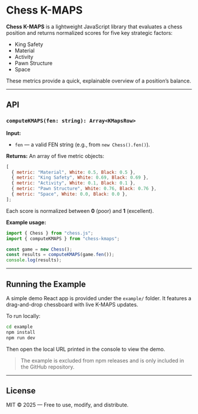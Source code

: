 # Chess K-MAPS

**Chess K-MAPS** is a lightweight JavaScript library that evaluates a chess position and returns normalized scores for five key strategic factors:

- King Safety
- Material
- Activity
- Pawn Structure
- Space

These metrics provide a quick, explainable overview of a position’s balance.

---

## API

### `computeKMAPS(fen: string): Array<KMapsRow>`

**Input:**

- `fen` — a valid FEN string (e.g., from `new Chess().fen()`).

**Returns:**
An array of five metric objects:

```js
[
  { metric: "Material", White: 0.5, Black: 0.5 },
  { metric: "King Safety", White: 0.69, Black: 0.69 },
  { metric: "Activity", White: 0.1, Black: 0.1 },
  { metric: "Pawn Structure", White: 0.76, Black: 0.76 },
  { metric: "Space", White: 0.0, Black: 0.0 },
];
```

Each score is normalized between **0** (poor) and **1** (excellent).

**Example usage:**

```js
import { Chess } from "chess.js";
import { computeKMAPS } from "chess-kmaps";

const game = new Chess();
const results = computeKMAPS(game.fen());
console.log(results);
```

---

## Running the Example

A simple demo React app is provided under the `example/` folder. It features a drag-and-drop chessboard with live K-MAPS updates.

To run locally:

```bash
cd example
npm install
npm run dev
```

Then open the local URL printed in the console to view the demo.

> The example is excluded from npm releases and is only included in the GitHub repository.

---

## License

MIT © 2025 — Free to use, modify, and distribute.
